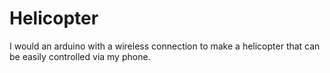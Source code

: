 # Helicopter
I would an arduino with a wireless connection to make a helicopter that can be easily controlled via my phone.
